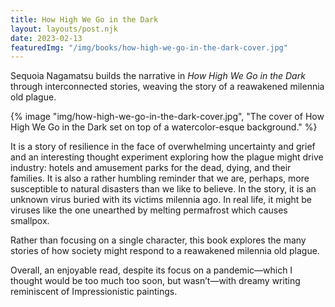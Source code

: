 ```yaml
---
title: How High We Go in the Dark
layout: layouts/post.njk
date: 2023-02-13
featuredImg: "/img/books/how-high-we-go-in-the-dark-cover.jpg"
---
```


Sequoia Nagamatsu builds the narrative in <em>How High We Go in the Dark</em> through interconnected stories, weaving the story of a reawakened milennia old plague.
<!-- excerpt -->

{% image "img/how-high-we-go-in-the-dark-cover.jpg", "The cover of How High We Go in the Dark set on top of a watercolor-esque background." %}

It is a story of resilience in the face of overwhelming uncertainty and grief and an interesting thought experiment exploring how the plague might drive industry: hotels and amusement parks for the dead, dying, and their families. It is also a rather humbling reminder that we are, perhaps, more susceptible to natural disasters than we like to believe. In the story, it is an unknown virus buried with its victims milennia ago. In real life, it might be viruses like the one unearthed by melting permafrost which causes smallpox.

Rather than focusing on a single character, this book explores the many stories of how society might respond to a reawakened milennia old plague.

Overall, an enjoyable read, despite its focus on a pandemic—which I thought would be too much too soon, but wasn’t—with dreamy writing reminiscent of Impressionistic paintings.